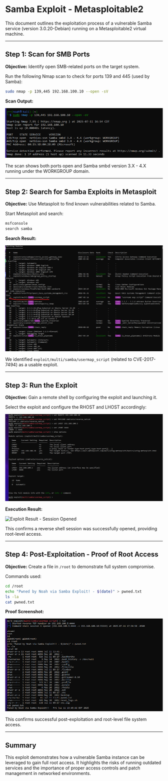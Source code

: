# Samba Exploit - Metasploitable2

This document outlines the exploitation process of a vulnerable Samba service (version 3.0.20-Debian) running on a Metasploitable2 virtual machine.

---

## Step 1: Scan for SMB Ports

**Objective:** Identify open SMB-related ports on the target system.

Run the following Nmap scan to check for ports 139 and 445 (used by Samba):

```bash
sudo nmap -p 139,445 192.168.100.10 --open -sV
```

**Scan Output:**

![Samba Port Scan](images/Samba_Scan.png)

The scan shows both ports open and Samba smbd version 3.X - 4.X running under the WORKGROUP domain.

---

## Step 2: Search for Samba Exploits in Metasploit

**Objective:** Use Metasploit to find known vulnerabilities related to Samba.

Start Metasploit and search:

```bash
msfconsole
search samba
```

**Search Result:**

![Usermap Script Exploit Found](images/Usermap_Script.png)

We identified `exploit/multi/samba/usermap_script` (related to CVE-2017-7494) as a usable exploit.

---

## Step 3: Run the Exploit

**Objective:** Gain a remote shell by configuring the exploit and launching it.

Select the exploit and configure the RHOST and LHOST accordingly:

![Exploit Configuration](images/Samba_Setup.png)

**Execution Result:**

![Exploit Result - Session Opened](images/Samba_Run_Results.png)

This confirms a reverse shell session was successfully opened, providing root-level access.

---

## Step 4: Post-Exploitation - Proof of Root Access

**Objective:** Create a file in `/root` to demonstrate full system compromise.

Commands used:

```bash
cd /root
echo "Pwned by Noah via Samba Exploit! - $(date)" > pwned.txt
ls -la
cat pwned.txt
```

**Proof Screenshot:**

![Proof-of-Concept File](images/Samba_POC.png)

This confirms successful post-exploitation and root-level file system access.

---

## Summary

This exploit demonstrates how a vulnerable Samba instance can be leveraged to gain full root access. It highlights the risks of running outdated services and the importance of proper access controls and patch management in networked environments.
